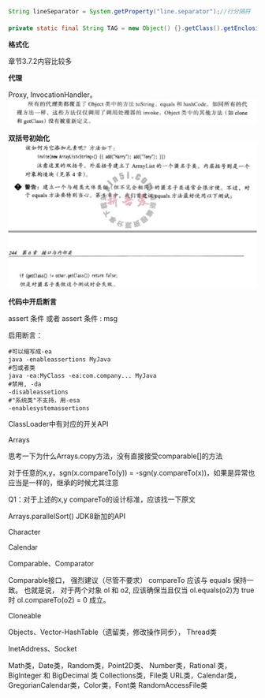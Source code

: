 
```java
String lineSeparator = System.getProperty("line.separator");//行分隔符  

private static final String TAG = new Object() {}.getClass().getEnclosingClass().getSimpleName();

```
**格式化**

章节3.7.2内容比较多


**代理** 

Proxy, InvocationHandler。 ![&#x6355;&#x83B7;.PNG](./api1.png)

**双括号初始化** ![image.png](./api2.png)

**代码中开启断言**

 assert 条件 或者 assert 条件 : msg

启用断言：

```shell
#可以缩写成-ea
java -enableassertions MyJava
#包或者类
java -ea:MyClass -ea:com.company... MyJava
#禁用, -da
-disableassetions 
#"系统类"不支持，用-esa
-enablesystemassertions
```

ClassLoader中有对应的开关API

Arrays

思考一下为什么Arrays.copy方法，没有直接接受comparable\[\]的方法 

对于任意的x,y，sgn\(x.compareTo\(y\)\) = -sgn\(y.compareTo\(x\)\)，如果是异常也应当是一样的，继承的时候尤其注意

Q1：对于上述的x,y compareTo的设计标准，应该找一下原文

Arrays.parallelSort\(\) JDK8新加的API 





Character

Calendar

Comparable、Comparator

Comparable接口， 强烈建议（尽管不要求） compareTo 应该与 equals 保持一致。 也就是说， 对于两个对象 ol 和 o2, 应该确保当且仅当 ol.equals\(o2\)为 true 时 ol.compareTo\(o2\) = 0 成立。

Cloneable

Objects、Vector-HashTable（遗留类，修改操作同步）， Thread类

InetAddress、Socket

 Math类，Date类，Random类，Point2D类、 Number类，Rational 类，Biglnteger 和 BigDecimal 类 Collections类，File类 URL类，Calendar类，GregorianCalendar类，Color类，Font类 RandomAccessFile类